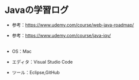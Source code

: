 # Javaの学習ログ
- 参考：https://www.udemy.com/course/web-java-roadmap/
- 参考：https://www.udemy.com/course/java-iqv/
<br><br>

- OS：Mac
- エディタ：Visual Studio Code
- ツール：Eclipse,GitHub